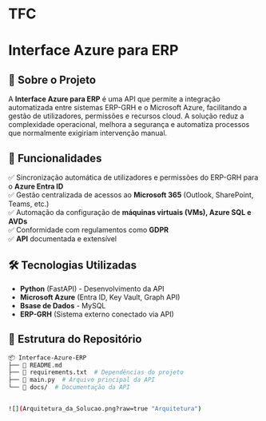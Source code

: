 # TFC

# Interface Azure para ERP


## 📌 Sobre o Projeto

A **Interface Azure para ERP** é uma API que permite a integração automatizada entre sistemas ERP-GRH e o Microsoft Azure, facilitando a gestão de utilizadores, permissões e recursos cloud. A solução reduz a complexidade operacional, melhora a segurança e automatiza processos que normalmente exigiriam intervenção manual.

## 🚀 Funcionalidades

✅ Sincronização automática de utilizadores e permissões do ERP-GRH para o **Azure Entra ID**  
✅ Gestão centralizada de acessos ao **Microsoft 365** (Outlook, SharePoint, Teams, etc.)  
✅ Automação da configuração de **máquinas virtuais (VMs), Azure SQL e AVDs**  
✅ Conformidade com regulamentos como **GDPR**  
✅ **API** documentada e extensível  

## 🛠️ Tecnologias Utilizadas

- **Python** (FastAPI) - Desenvolvimento da API  
- **Microsoft Azure** (Entra ID, Key Vault, Graph API)  
- **Bsase de Dados** - MySQL  
- **ERP-GRH** (Sistema externo conectado via API)  

## 📂 Estrutura do Repositório

```bash
📦 Interface-Azure-ERP
├── 📜 README.md
├── 📜 requirements.txt  # Dependências do projeto
├── 📜 main.py  # Arquivo principal da API
└── 📂 docs/  # Documentação da API


![](Arquitetura_da_Solucao.png?raw=true "Arquitetura")
